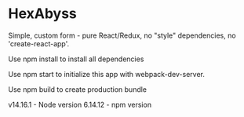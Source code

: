 # HexAbyss

Simple, custom form - pure React/Redux, no "style" dependencies, no 'create-react-app'.

Use npm install to install all dependencies

Use npm start to initialize this app with webpack-dev-server.

Use npm build to create production bundle

v14.16.1 - Node version
6.14.12 - npm version
